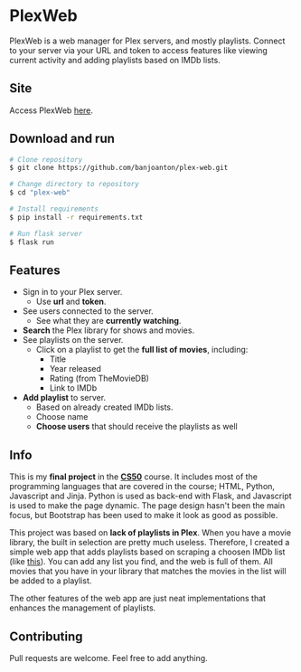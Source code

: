 # PlexWeb

PlexWeb is a web manager for Plex servers, and mostly playlists. Connect to your server via your URL and token to access features like viewing current activity and adding playlists based on IMDb lists.

## Site
Access PlexWeb [here](https://plex-web.herokuapp.com/).

## Download and run
```bash
# Clone repository
$ git clone https://github.com/banjoanton/plex-web.git

# Change directory to repository
$ cd "plex-web"

# Install requirements
$ pip install -r requirements.txt

# Run flask server
$ flask run
```

## Features

* Sign in to your Plex server.
  * Use **url** and **token**.
* See users connected to the server.
  * See what they are **currently watching**.
* **Search** the Plex library for shows and movies.
* See playlists on the server.
  * Click on a playlist to get the **full list of movies**, including:
    * Title
    * Year released
    * Rating (from TheMovieDB)
    * Link to IMDb
* **Add playlist** to server.
  * Based on already created IMDb lists.
  * Choose name
  * **Choose users** that should receive the playlists as well

## Info
This is my **final project** in the **[CS50](https://www.edx.org/course/cs50s-introduction-to-computer-science)** course. It includes most of the programming languages that are covered in the course; HTML, Python, Javascript and Jinja. Python is used as back-end with Flask, and Javascript is used to make the page dynamic. The page design hasn't been the main focus, but Bootstrap has been used to make it look as good as possible.

This project was based on **lack of playlists in Plex**. When you have a movie library, the built in selection are pretty much useless. Therefore, I created a simple web app that adds playlists based on scraping a choosen IMDb list (like [this](https://www.imdb.com/list/ls026173135/)). You can add any list you find, and the web is full of them. All movies that you have in your library that matches the movies in the list will be added to a playlist.

The other features of the web app are just neat implementations that enhances the management of playlists.

## Contributing
Pull requests are welcome. Feel free to add anything.
